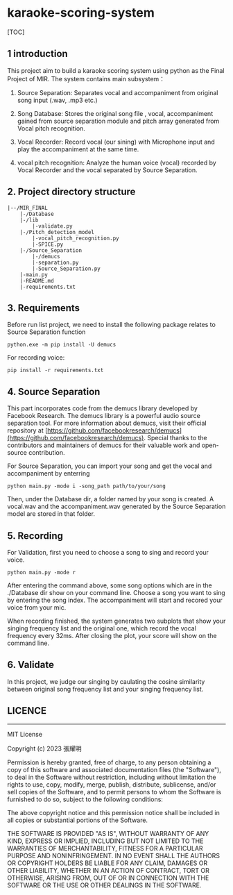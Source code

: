karaoke-scoring-system
==

[TOC]


## 1 introduction
This project aim to build a karaoke scoring system using python as the Final Project of MIR.
The system contains main subsystem：

1. Source Separation: Separates vocal and accompaniment from original song input (.wav, .mp3 etc.)

2. Song Database: Stores the original song file , vocal, accompaniment gained from source separation module and pitch array generated from Vocal pitch recognition.

3. Vocal Recorder: Record vocal (our sining) with Microphone input and play the accompaniment at the same time. 

4. vocal pitch recognition: Analyze  the  human voice (vocal) recorded by Vocal Recorder and the vocal separated by Source Separation.

## 2. Project directory structure
```
|--/MIR_FINAL
    |-/Database
    |-/lib
        |-validate.py
    |-/Pitch_detection_model
        |-vocal_pitch_recognition.py
        |-SPICE.py
    |-/Source_Separation
        |-/demucs
        |-separation.py
        |-Source_Separation.py
    |-main.py
    |-README.md
    |-requirements.txt
```

## 3. Requirements
Before run list project, we need to install the following package relates to Source Separation function
```
python.exe -m pip install -U demucs
```
For recording voice: 
```
pip install -r requirements.txt
```
## 4. Source Separation
This part incorporates code from the demucs library developed by Facebook Research. The demucs library is a powerful audio source separation tool. For more information about demucs, visit their official repository at [https://github.com/facebookresearch/demucs](https://github.com/facebookresearch/demucs).
Special thanks to the contributors and maintainers of demucs for their valuable work and open-source contribution.


For Source Separation, you can import your song and get the vocal and accompaniment by enterring
```
python main.py -mode i -song_path path/to/your/song 
```
Then, under the Database dir, a folder named by your song is created. A vocal.wav and the accompaniment.wav generated by the Source Separation model are stored in that folder.



## 5. Recording
For Validation, first you need to choose a song to sing and record your voice.
```
python main.py -mode r
```
After entering the command above, some song options which are in the ./Database dir show on your command line. Choose a song you want to sing by entering the song index. The accompaniment will start and recored your voice from your mic.

When recording finished, the system generates two subplots that show your singing frequency list and the original one, which record the vocal frequency every 32ms.  After closing the plot, your score will show on the command line.

## 6. Validate
In this project, we judge our singing by caulating the cosine similarity between original song frequency list and your singing frequency list.

## LICENCE
---
MIT License

Copyright (c) 2023 張耀明

Permission is hereby granted, free of charge, to any person obtaining a copy
of this software and associated documentation files (the "Software"), to deal
in the Software without restriction, including without limitation the rights
to use, copy, modify, merge, publish, distribute, sublicense, and/or sell
copies of the Software, and to permit persons to whom the Software is
furnished to do so, subject to the following conditions:

The above copyright notice and this permission notice shall be included in all
copies or substantial portions of the Software.

THE SOFTWARE IS PROVIDED "AS IS", WITHOUT WARRANTY OF ANY KIND, EXPRESS OR
IMPLIED, INCLUDING BUT NOT LIMITED TO THE WARRANTIES OF MERCHANTABILITY,
FITNESS FOR A PARTICULAR PURPOSE AND NONINFRINGEMENT. IN NO EVENT SHALL THE
AUTHORS OR COPYRIGHT HOLDERS BE LIABLE FOR ANY CLAIM, DAMAGES OR OTHER
LIABILITY, WHETHER IN AN ACTION OF CONTRACT, TORT OR OTHERWISE, ARISING FROM,
OUT OF OR IN CONNECTION WITH THE SOFTWARE OR THE USE OR OTHER DEALINGS IN THE
SOFTWARE.